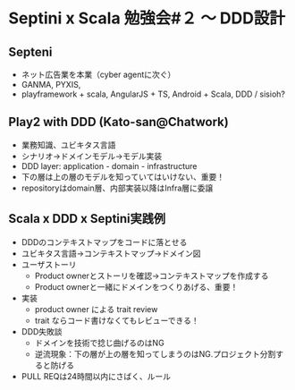 # Septini x Scala 勉強会#２ 〜 DDD設計


## Septeni
- ネット広告業を本業（cyber agentに次ぐ）
- GANMA, PYXIS,
- playframework + scala, AngularJS + TS, Android + Scala, DDD / sisioh?


## Play2 with DDD (Kato-san@Chatwork)
- 業務知識、ユビキタス言語
- シナリオ→ドメインモデル→モデル実装
- DDD layer: application - domain - infrastructure
- 下の層は上の層のモデルを知っていてはいけない、重要！
- repositoryはdomain層、内部実装以降はInfra層に委譲


## Scala x DDD x Septini実践例
- DDDのコンテキストマップをコードに落とせる
- ユビキタス言語→コンテキストマップ→ドメイン図
- ユーザストーリ
  - Product ownerとストーリを確認→コンテキストマップを作成する
  - Product ownerと一緒にドメインをつくりあげる、重要！
- 実装
  - product owner による trait review
  - trait ならコード書けなくてもレビューできる！
- DDD失敗談
  - ドメインを技術で捻じ曲げるのはNG
  - 逆流現象：下の層が上の層を知ってしまうのはNG.プロジェクト分割すると防げる
- PULL REQは24時間以内にさばく、ルール
